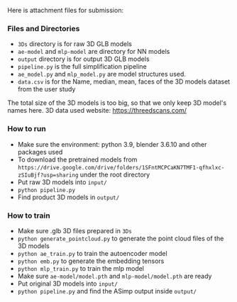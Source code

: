 Here is attachment files for submission:

### Files and Directories

- `3Ds` directory is for raw 3D GLB models
- `ae-model` and `mlp-model` are directory for NN models
- `output` directory is for output 3D GLB models
- `pipeline.py` is the full simplification pipeline
- `ae_model.py` and `mlp_model.py` are model structures used.
- `data.csv` is for the Name, median, mean, faces of the 3D models dataset from the user study

The total size of the 3D models is too big, so that we only keep 3D model's names here. 3D data used website: https://threedscans.com/

### How to run

- Make sure the environment: python 3.9, blender 3.6.10 and other packages used
- To download the pretrained models from `https://drive.google.com/drive/folders/1SFntMCPCaKN7TMF1-qfhxlxc-zSIuBjf?usp=sharing` under the root directory
- Put raw 3D models into `input/`
- `python pipeline.py`
- Find product 3D models in `output/`

### How to train

- Make sure .glb 3D files prepared in `3Ds`
- `python generate_pointcloud.py` to generate the point cloud files of the 3D models
- `python ae_train.py` to train the autoencoder model
- `python emb.py` to generate the embedding tensors
- `python mlp_train.py` to train the mlp model
- Make sure `ae-model/model.pth` and `mlp-model/model.pth` are ready
- Put original 3D models into `input/`
- `python pipeline.py` and find the ASimp output inside `output/`
